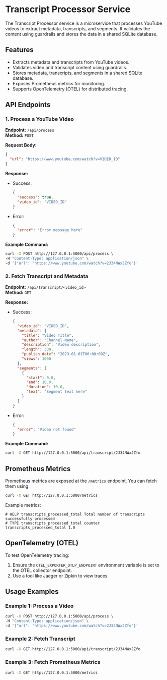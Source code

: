 # Transcript Processor Service

The Transcript Processor service is a microservice that processes YouTube videos to extract metadata, transcripts, and segments. It validates the content using guardrails and stores the data in a shared SQLite database.

## Features

- Extracts metadata and transcripts from YouTube videos.
- Validates video and transcript content using guardrails.
- Stores metadata, transcripts, and segments in a shared SQLite database.
- Exposes Prometheus metrics for monitoring.
- Supports OpenTelemetry (OTEL) for distributed tracing.

## API Endpoints

### 1. Process a YouTube Video

**Endpoint:** `/api/process`  
**Method:** `POST`

**Request Body:**

```json
{
  "url": "https://www.youtube.com/watch?v=VIDEO_ID"
}
```

**Response:**

- Success:

  ```json
  {
    "success": true,
    "video_id": "VIDEO_ID"
  }
  ```

- Error:

  ```json
  {
    "error": "Error message here"
  }
  ```

**Example Command:**

```bash
curl -X POST http://127.0.0.1:5000/api/process \
-H "Content-Type: application/json" \
-d '{"url": "https://www.youtube.com/watch?v=2J34NWxJZfo"}'
```

### 2. Fetch Transcript and Metadata

**Endpoint:** `/api/transcript/<video_id>`  
**Method:** `GET`

**Response:**

- Success:

  ```json
  {
    "video_id": "VIDEO_ID",
    "metadata": {
      "title": "Video Title",
      "author": "Channel Name",
      "description": "Video description",
      "length": 300,
      "publish_date": "2023-01-01T00:00:00Z",
      "views": 1000
    },
    "segments": [
      {
        "start": 0.0,
        "end": 10.0,
        "duration": 10.0,
        "text": "Segment text here"
      }
    ]
  }
  ```

- Error:

  ```json
  {
    "error": "Video not found"
  }
  ```

**Example Command:**

```bash
curl -X GET http://127.0.0.1:5000/api/transcript/2J34NWxJZfo
```

## Prometheus Metrics

Prometheus metrics are exposed at the `/metrics` endpoint. You can fetch them using:

```bash
curl -X GET http://127.0.0.1:5000/metrics
```

Example metrics:

```text
# HELP transcripts_processed_total Total number of transcripts successfully processed
# TYPE transcripts_processed_total counter
transcripts_processed_total 1.0
```

## OpenTelemetry (OTEL)

To test OpenTelemetry tracing:

1. Ensure the `OTEL_EXPORTER_OTLP_ENDPOINT` environment variable is set to the OTEL collector endpoint.
2. Use a tool like Jaeger or Zipkin to view traces.

## Usage Examples

### Example 1: Process a Video

```bash
curl -X POST http://127.0.0.1:5000/api/process \
-H "Content-Type: application/json" \
-d '{"url": "https://www.youtube.com/watch?v=2J34NWxJZfo"}'
```

### Example 2: Fetch Transcript

```bash
curl -X GET http://127.0.0.1:5000/api/transcript/2J34NWxJZfo
```

### Example 3: Fetch Prometheus Metrics

```bash
curl -X GET http://127.0.0.1:5000/metrics
```
